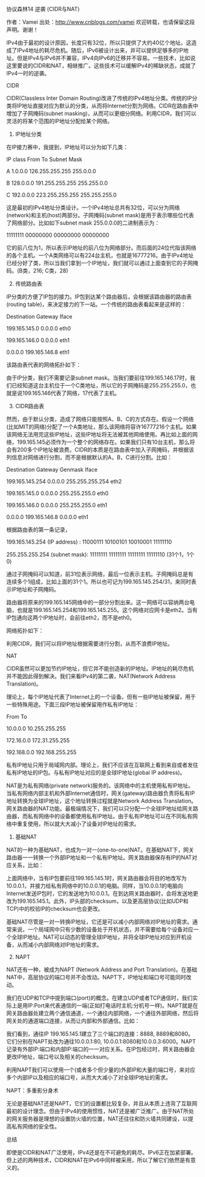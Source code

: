 协议森林14 逆袭 (CIDR与NAT)

作者：Vamei 出处：http://www.cnblogs.com/vamei 欢迎转载，也请保留这段声明。谢谢！

 

IPv4由于最初的设计原因，长度只有32位，所以只提供了大约40亿个地址。这造成了IPv4地址的耗尽危机。随后，IPv6被设计出来，并可以提供足够多的IP地址。但是IPv4与IPv6并不兼容，IPv4向IPv6的迁移并不容易。一些技术，比如说这里要说的CIDR和NAT，相继推广。这些技术可以缓解IPv4的稀缺状态，成就了IPv4一时的逆袭。

 

CIDR

CIDR(Classless Inter Domain
Routing)改进了传统的IPv4地址分类。传统的IP分类将IP地址直接对应为默认的分类，从而将Internet分割为网络。CIDR在路由表中增加了子网掩码(subnet
masking)，从而可以更细分网络。利用CIDR，我们可以灵活的将某个范围的IP地址分配给某个网络。

1) IP地址分类

在IP接力赛中，我提到，IP地址可以分为如下几类：

IP class    From          To                 Subnet Mask

A           1.0.0.0       126.255.255.255    255.0.0.0

B           128.0.0.0     191.255.255.255    255.255.0.0

C           192.0.0.0     223.255.255.255    255.255.255.0

这是最初的IPv4地址分类设计。一个IPv4地址总共有32位，可以分为网络(network)和主机(host)两部分。子网掩码(subnet
mask)是用于表示哪些位代表了网络部分。比如如下subnet mask 255.0.0.0的二进制表示为：

11111111 00000000 00000000 00000000

它的前八位为1，所以表示IP地址的前八位为网络部分。而后面的24位代指该网络的各个主机。一个A类网络可以有224台主机，也就是16777216。由于IPv4地址已经分好了类，所以当我们拿到一个IP地址，我们就可以通过上面查到它的子网掩码。(B类，216;
C类，28)

 

2) 传统路由表

IP分类的方便了IP包的接力。IP包到达某个路由器后，会根据该路由器的路由表(routing
table)，来决定接力的下一站。一个传统的路由表看起来是这样的：

Destination        Gateway             Iface

199.165.145.0      0.0.0.0             eth0

199.165.146.0      0.0.0.0             eth1

0.0.0.0            199.165.146.8       eth1

该路由表代表的网络拓扑如下：



 

由于IP分类，我们不需要记录subnet
mask。当我们要前往199.165.146.17时，我们已经知道这台主机位于一个C类地址，所以它的子网掩码是255.255.255.0，也就是说199.165.146代表了网络，17代表了主机。

 

3) CIDR路由表

然而，由于默认分类，造成了网络只能按照A、B、C的方式存在。假设一个网络(比如MIT的网络)分配了一个A类地址，那么该网络将容许16777216个主机。如果该网络无法用完这些IP地址，这些IP地址将无法被其他网络使用。再比如上面的网络，199.165.145必须作为一个整个的网络存在。如果我们只有10台主机，那么将会有200多个IP地址被浪费。CIDR的本质是在路由表中加入子网掩码，并根据该列信息对网络进行分割，而不是根据默认的A，B，C进行分割。比如：

Destination        Gateway             Genmask             Iface

199.165.145.254    0.0.0.0             255.255.255.254     eth2

199.165.145.0      0.0.0.0             255.255.255.0       eth0

199.165.146.0      0.0.0.0             255.255.255.0       eth1

0.0.0.0            199.165.146.8       0.0.0.0             eth1

 

根据路由表的第一条记录，

199.165.145.254 (IP address) : 11000111 10100101 10010001 11111110

255.255.255.254 (subnet mask): 11111111 11111111 11111111 11111110 (31个1，1个0)

 

通过子网掩码可以知道，前31位表示网络，最后一位表示主机。子网掩码总是有连续多个1组成，比如上面的31个1。所以也可记为199.165.145.254/31，来同时表示IP地址和子网掩码。

路由器将原来的199.165.145网络中的一部分分割出来。这一网络可以容纳两台电脑，也就是199.165.145.254和199.165.145.255。这个网络对应网卡是eth2。当有IP包通向这两个IP地址时，会前往eth2，而不是eth0。

 

网络拓扑如下：



 

利用CIDR，我们可以将IP地址根据需要进行分割，从而不浪费IP地址。

 

NAT

CIDR虽然可以更加节约IP地址，但它并不能创造新的IP地址。IP地址的耗尽危机并不能因此得到解决。我们来看IPv4的第二袭，NAT(Network
Address Translation)。

 

理论上，每个IP地址代表了Internet上的一个设备。但有一些IP地址被保留，用于一些特殊用途。下面三段IP地址被保留用作私有IP地址：

From          To             

10.0.0.0      10.255.255.255

172.16.0.0    172.31.255.255

192.168.0.0   192.168.255.255

私有IP地址只用于局域网内部。理论上，我们不应该在互联网上看到来自或者发往私有IP地址的IP包。与私有IP地址对应的是全球IP地址(global
IP address)。

 

NAT是为私有网络(private
network)服务的。该网络中的主机使用私有IP地址。当私有网络内部主机和外部Internet通信时，网关(gateway)路由器负责将私有IP地址转换为全球IP地址，这个地址转换过程就是Network
Address
Translation。网关路由器的NAT功能。最极端情况下，我们可以只分配一个全球IP地址给网关路由器，而私有网络中的设备都使用私有IP地址。由于私有IP地址可以在不同私有网络中重复使用，所以就大大减小了设备对IP地址的需求。

 

1) 基础NAT

NAT的一种为基础NAT，也成为一对一(one-to-one)NAT。在基础NAT下，网关路由器一一转换一个外部IP地址和一个私有IP地址。网关路由器保存有IP的NAT对应关系，比如：



上面网络中，当有IP包要前往199.165.145.1时，网关路由器会将目的地改写为10.0.0.1，并接力给私有网络中的10.0.0.1的电脑。同样，当10.0.0.1的电脑向Internet发送IP包时，它的发送地为10.0.0.1。在到达网关路由器时，会将发送地更改为199.165.145.1。此外，IP头部的checksum，以及更高层协议(比如UDP和TCP)中的校验IP的checksum也会更改。

基础NAT尽管是一对一转换IP地址，它还是可以减小内部网络对IP地址的需求。通常来说，一个局域网中只有少数的设备处于开机状态，并不需要给每个设备对应一个全球IP地址。NAT可以动态的管理全球IP地址，并将全球IP地址对应到开机设备，从而减小内部网络对IP地址的需求。

 

2) NAPT

NAT还有一种，被成为NAPT (Network Address and Port
Translation)。在基础NAT中，高层协议的端口号并不会改动。NAPT下，IP地址和端口号可能同时改动。

我们在UDP和TCP中提到端口(port)的概念。在建立UDP或者TCP通信时，我们实际上是用IP:Port来代表通信的一端(正如打电话时主机:分机号一样)。NAPT就是在网关路由器处建立两个通信通道，一个通往内部网络，一个通往外部网络，然后将网关处的通道端口连接，从而让内部和外部通信。比如：



我们看到，通往IP 199.165.145.1建立了三个端口的连接：8888, 8889和8080。它们分别在NAPT处改为通往10.0.0.1:80,
10.0.0.1:8080和10.0.0.3:6000。NAPT记录有外部IP:端口和内部IP:端口的一一对应关系。在IP包经过时，网关路由器会更改IP地址，端口号以及相关的checksum。

利用NAPT我们可以使用一个(或者多个但少量的)外部IP和大量的端口号，来对应多个内部IP以及相应的端口号，从而大大减小了对全球IP地址的需求。



NAPT：多重影分身术

 

无论是基础NAT还是NAPT，它们的设置都比较复杂，并且从本质上违背了互联网最初的设计理念。但由于IPv4的使用惯性，NAT还是被广泛推广。由于NAT所处的网关服务器是理想的设置防火墙的位置，NAT还往往和防火墙共同建设，以提高私有网络的安全性。

 

总结

即使是CIDR和NAT广泛使用，IPv4还是在不可避免的耗尽。IPv6正在加紧部署。但上述的两种技术，CIDR和NAT在IPv6中同样被采用，所以了解它们依然是有意义的。
